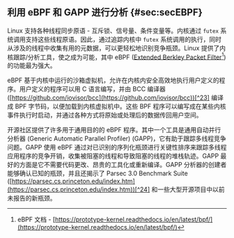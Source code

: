 ## 利用 eBPF 和 GAPP 进行分析 {#sec:secEBPF}

Linux 支持各种线程同步原语 - 互斥锁、信号量、条件变量等。内核通过 `futex` 系统调用支持这些线程原语。因此，通过追踪内核中 `futex` 系统调用的执行，同时从涉及的线程中收集有用的元数据，可以更轻松地识别竞争瓶颈。Linux 提供了内核跟踪/分析工具，使之成为可能，其中 eBPF ([Extended Berkley Packet Filter](https://prototype-kernel.readthedocs.io/en/latest/bpf/)[^22]) 的功能最为强大。

eBPF 基于内核中运行的沙箱虚拟机，允许在内核内安全高效地执行用户定义的程序。用户定义的程序可以用 C 语言编写，并由 BCC 编译器 ([https://github.com/iovisor/bcc](https://github.com/iovisor/bcc))[^23] 编译成 BPF 字节码，以便加载到内核虚拟机中。这些 BPF 程序可以编写成在某些内核事件执行时启动，并通过各种方式将原始或处理后的数据传回用户空间。

开源社区提供了许多用于通用目的的 eBPF 程序。其中一个工具是通用自动并行分析器 (Generic Automatic Parallel Profiler) (GAPP)，它有助于跟踪多线程竞争问题。GAPP 使用 eBPF 通过对已识别的序列化瓶颈进行关键性排序来跟踪多线程应用程序的竞争开销，收集被阻塞的线程和导致阻塞的线程的堆栈轨迹。GAPP 最好的方面是它不需要代码更改、昂贵的工具化或重新编译。GAPP 分析器的创建者能够确认已知的瓶颈，并且还揭示了 Parsec 3.0 Benchmark Suite ([https://parsec.cs.princeton.edu/index.htm](https://parsec.cs.princeton.edu/index.htm))[^24] 和一些大型开源项目中以前未报告的新瓶颈。

[^22]: eBPF 文档 - [https://prototype-kernel.readthedocs.io/en/latest/bpf/](https://prototype-kernel.readthedocs.io/en/latest/bpf/)
[^23]: BCC 编译器 - [https://github.com/iovisor/bcc](https://github.com/iovisor/bcc)
[^24]: Parsec 3.0 基准测试套件 - [https://parsec.cs.princeton.edu/index.htm](https://parsec.cs.princeton.edu/index.htm)
